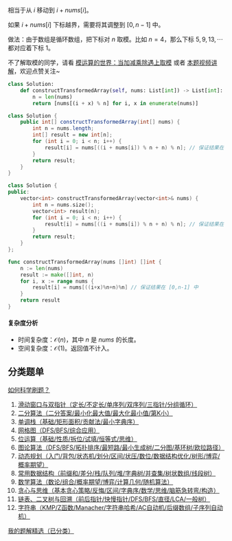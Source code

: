 相当于从 $i$ 移动到 $i+\textit{nums}[i]$。

如果 $i+\textit{nums}[i]$ 下标越界，需要将其调整到 $[0,n-1]$ 中。

做法：由于数组是循环数组，把下标对 $n$ 取模。比如 $n=4$，那么下标 $5,9,13,\cdots$ 都对应着下标 $1$。

不了解取模的同学，请看 [模运算的世界：当加减乘除遇上取模](https://leetcode.cn/circle/discuss/mDfnkW/) 或者 [本题视频讲解](https://www.bilibili.com/video/BV1YeqHYSEhK/)，欢迎点赞关注~

```py [sol-Python3]
class Solution:
    def constructTransformedArray(self, nums: List[int]) -> List[int]:
        n = len(nums)
        return [nums[(i + x) % n] for i, x in enumerate(nums)]
```

```java [sol-Java]
class Solution {
    public int[] constructTransformedArray(int[] nums) {
        int n = nums.length;
        int[] result = new int[n];
        for (int i = 0; i < n; i++) {
            result[i] = nums[((i + nums[i]) % n + n) % n]; // 保证结果在 [0,n-1] 中
        }
        return result;
    }
}
```

```cpp [sol-C++]
class Solution {
public:
    vector<int> constructTransformedArray(vector<int>& nums) {
        int n = nums.size();
        vector<int> result(n);
        for (int i = 0; i < n; i++) {
            result[i] = nums[((i + nums[i]) % n + n) % n]; // 保证结果在 [0,n-1] 中
        }
        return result;
    }
};
```

```go [sol-Go]
func constructTransformedArray(nums []int) []int {
	n := len(nums)
	result := make([]int, n)
	for i, x := range nums {
		result[i] = nums[((i+x)%n+n)%n] // 保证结果在 [0,n-1] 中
	}
	return result
}
```

#### 复杂度分析

- 时间复杂度：$\mathcal{O}(n)$，其中 $n$ 是 $\textit{nums}$ 的长度。
- 空间复杂度：$\mathcal{O}(1)$。返回值不计入。

## 分类题单

[如何科学刷题？](https://leetcode.cn/circle/discuss/RvFUtj/)

1. [滑动窗口与双指针（定长/不定长/单序列/双序列/三指针/分组循环）](https://leetcode.cn/circle/discuss/0viNMK/)
2. [二分算法（二分答案/最小化最大值/最大化最小值/第K小）](https://leetcode.cn/circle/discuss/SqopEo/)
3. [单调栈（基础/矩形面积/贡献法/最小字典序）](https://leetcode.cn/circle/discuss/9oZFK9/)
4. [网格图（DFS/BFS/综合应用）](https://leetcode.cn/circle/discuss/YiXPXW/)
5. [位运算（基础/性质/拆位/试填/恒等式/思维）](https://leetcode.cn/circle/discuss/dHn9Vk/)
6. [图论算法（DFS/BFS/拓扑排序/最短路/最小生成树/二分图/基环树/欧拉路径）](https://leetcode.cn/circle/discuss/01LUak/)
7. [动态规划（入门/背包/状态机/划分/区间/状压/数位/数据结构优化/树形/博弈/概率期望）](https://leetcode.cn/circle/discuss/tXLS3i/)
8. [常用数据结构（前缀和/差分/栈/队列/堆/字典树/并查集/树状数组/线段树）](https://leetcode.cn/circle/discuss/mOr1u6/)
9. [数学算法（数论/组合/概率期望/博弈/计算几何/随机算法）](https://leetcode.cn/circle/discuss/IYT3ss/)
10. [贪心与思维（基本贪心策略/反悔/区间/字典序/数学/思维/脑筋急转弯/构造）](https://leetcode.cn/circle/discuss/g6KTKL/)
11. [链表、二叉树与回溯（前后指针/快慢指针/DFS/BFS/直径/LCA/一般树）](https://leetcode.cn/circle/discuss/K0n2gO/)
12. [字符串（KMP/Z函数/Manacher/字符串哈希/AC自动机/后缀数组/子序列自动机）](https://leetcode.cn/circle/discuss/SJFwQI/)

[我的题解精选（已分类）](https://github.com/EndlessCheng/codeforces-go/blob/master/leetcode/SOLUTIONS.md)
